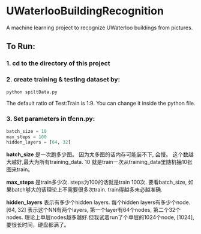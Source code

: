 # UWaterlooBuildingRecognition
A machine learning project to recognize UWaterloo buildings from pictures. 

## To Run:

### 1. cd to the directory of this project

### 2. create training & testing dataset by: 
```bash
python spiltData.py
```
The default ratio of Test:Train is 1:9. You can change it inside the python file.

### 3. Set parameters in tfcnn.py:
```python
batch_size = 10
max_steps = 100
hidden_layers = [64, 32]
```
**batch_size** 是一次跑多少图。 因为太多图的话内存可能装不下, 会慢。 这个数越大越好,最大为所有training_data. 10 就是train一次从training_data里随机抽10张图来train。

**max_steps** 是train多少次. steps为100的话就是train 100次. 要看batch_size, 如果batch够大的话理论上不需要很多次train. train得越多未必越准确.

**hidden_layers** 表示有多少个hidden layers. 每个hidden layers有多少个node. [64, 32] 表示这个NN有两个layers, 第一个layer有64个nodes, 第二个32个nodes.
理论上单层nodes越多越好.但我试着run了个单层的1024个node, [1024], 要很长时间，硬盘都满了。

